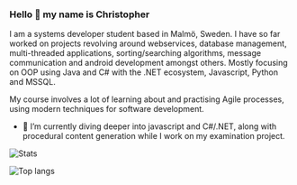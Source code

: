 ### Hello 👋 my name is Christopher

I am a systems developer student based in Malmö, Sweden. I have so far worked on projects revolving around webservices, database management, multi-threaded applications, sorting/searching algorithms, message communication and android development amongst others. Mostly focusing on OOP using Java and C# with the .NET ecosystem, Javascript, Python and MSSQL.

My course involves a lot of learning about and practising Agile processes, using modern techniques for software development.

- 🌱 I’m currently diving deeper into javascript and C#/.NET, along with procedural content generation while I work on my examination project.

<!--
**krilleellerstoffe/krilleellerstoffe** is a ✨ _special_ ✨ repository because its `README.md` (this file) appears on your GitHub profile.

Here are some ideas to get you started:

- 🔭 I’m currently working on ...
- 🌱 I’m currently learning about ... 
- 👯 I’m looking to collaborate on ...
- 🤔 I’m looking for help with ...
- 💬 Ask me about ...
- 📫 How to reach me: ...
- 😄 Pronouns: ...
- ⚡ Fun fact: ...

# 📊 GitHub Stats :

![](https://github-readme-streak-stats.vercel.app/?user=krilleellerstoffe&theme=transparent&hide_border=true)<br/>
![](https://github-readme-stats.vercel.app/api/top-langs/?username=krilleellerstoffe&theme=transparent&hide_border=true&include_all_commits=true&count_private=true&layout=compact)
-->

![Stats](https://github-readme-stats.vercel.app/api?username=krilleellerstoffe&theme=transparent&hide_border=true&include_all_commits=true&count_private=true)<br/>

![Top langs](https://github-readme-stats-git-masterrstaa-rickstaa.vercel.app/api/top-langs/?username=krilleellerstoffe&theme=transparent&hide_border=true&include_all_commits=true&count_private=true&layout=compact)

